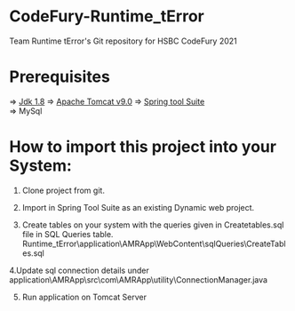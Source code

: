 # CodeFury-Runtime_tError
Team Runtime tError's Git repository for HSBC CodeFury 2021
# Prerequisites

=> [Jdk 1.8](https://www.oracle.com/java/technologies/javase/javase8-archive-downloads.html)
=> [Apache Tomcat v9.0](https://tomcat.apache.org/download-90.cgi)
=>  [Spring tool Suite](https://spring.io/tools/)  
=>  MySql 


# How to import this project into your System:
	
1. Clone project from git.

2. Import in Spring Tool Suite as an existing Dynamic web project.

3. Create tables on your system with the queries given in Createtables.sql file in SQL Queries table.
	Runtime_tError\application\AMRApp\WebContent\sqlQueries\CreateTables.sql

4.Update sql connection details under application\AMRApp\src\com\AMRApp\utility\ConnectionManager.java

5. Run application on Tomcat Server
